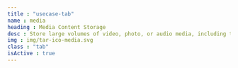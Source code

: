 ```yaml
---
title : "usecase-tab"
name : media
heading : Media Content Storage
desc : Store large volumes of video, photo, or audio media, including tape / physical alternatives.
img : img/tar-ico-media.svg
class : "tab"
isActive : true
---
```

